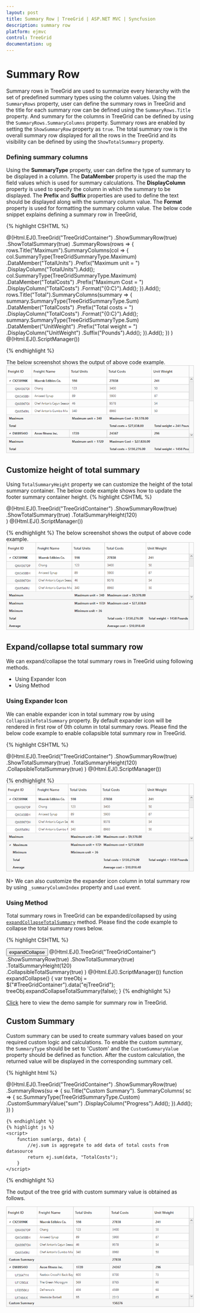 ```yaml
---
layout: post
title: Summary Row | TreeGrid | ASP.NET MVC | Syncfusion
description: summary row
platform: ejmvc
control: TreeGrid
documentation: ug
---
```


# Summary Row

Summary rows in TreeGrid are used to summarize every hierarchy with the set of predefined summary types using the column values. Using the `SummaryRows` property, user can define the summary rows in TreeGrid and the title for each summary row can be defined using the `SummaryRows.Title` property. And summary for the columns in TreeGrid can be defined by using the `SummaryRows.SummaryColumns` property. Summary rows are enabled by setting the `ShowSummaryRow` property as `true`. The total summary row is the overall summary row displayed for all the rows in the TreeGrid and its visibility can be defined by using the `ShowTotalSummary` property.

### Defining summary columns

Using the **SummaryType** property, user can define the type of summary to be displayed in a column. 
The **DataMember** property is used the map the field values which is used for summary calculations. 
The **DisplayColumn** property is used to specify the column in which the summary to be displayed.
The **Prefix** and **Suffix** properties are used to define the text should be displayed along with the summary column value. 
The **Format** property is used for formatting the summary column value.
The below code snippet explains defining a summary row in TreeGrid,

{% highlight CSHTML %}

@(Html.EJ().TreeGrid("TreeGridContainer") 
    .ShowSummaryRow(true)
    .ShowTotalSummary(true)
    .SummaryRows(rows =>
        {
            rows.Title("Maximum").SummaryColumns(col =>
                {
                    col.SummaryType(TreeGridSummaryType.Maximum)
                        .DataMember("TotalUnits")
                        .Prefix("Maximum unit = ")
                        .DisplayColumn("TotalUnits").Add();
                    col.SummaryType(TreeGridSummaryType.Maximum)
                        .DataMember("TotalCosts")
                        .Prefix("Maximum Cost = ")
                        .DisplayColumn("TotalCosts")
                        .Format("{0:C}").Add();
                }).Add();
            rows.Title("Total").SummaryColumns(summary =>
                {
                    summary.SummaryType(TreeGridSummaryType.Sum)
                        .DataMember("TotalCosts")
                        .Prefix("Total costs = ")
                        .DisplayColumn("TotalCosts")
                        .Format("{0:C}").Add();
                    summary.SummaryType(TreeGridSummaryType.Sum)
                        .DataMember("UnitWeight")
                        .Prefix("Total weight = ")
                        .DisplayColumn("UnitWeight")
                        .Suffix("Pounds").Add();
                }).Add();
        })
    )
@(Html.EJ().ScriptManager())

{% endhighlight %}

The below screenshot shows the output of above code example.
![](SummaryRows_images/SummaryRows_img1.png)

## Customize height of total summary
Using `TotalSummaryHeight` property we can customize the height of the total summary container.
The below code example shows how to update the footer summary container height.
{% highlight CSHTML %}

@(Html.EJ().TreeGrid("TreeGridContainer") 
    .ShowSummaryRow(true)
    .ShowTotalSummary(true)
    .TotalSummaryHeight(120)    
    )
@(Html.EJ().ScriptManager())

{% endhighlight %}
The below screenshot shows the output of above code example.
![](SummaryRows_images/SummaryRows_img2.png)

## Expand/collapse total summary row

We can expand/collapse the total summary rows in TreeGrid using following methods.

* Using Expander Icon
* Using Method

### Using Expander Icon

We can enable expander icon in total summary row by using `CollapsibleTotalSummary` property. By default expander icon will be rendered in first row of 0th column in total summary rows.
Please find the below code example to enable collapsible total summary row in TreeGrid.

{% highlight CSHTML %}

@(Html.EJ().TreeGrid("TreeGridContainer") 
    .ShowSummaryRow(true)
    .ShowTotalSummary(true)
    .TotalSummaryHeight(120)    
	.CollapsibleTotalSummary(true)
    )
@(Html.EJ().ScriptManager())

{% endhighlight %}
![](SummaryRows_images/SummaryRows_img3.png)

N> We can also customize the expander icon column in total summary row by using `_summaryColumnIndex` property and `Load` event.

### Using Method

Total summary rows in TreeGrid can be expanded/collapsed by using [`expandCollapseTotalSummary`](https://help.syncfusion.com/api/js/ejgantt#methods:expandCollapseTotalSummary "expandCollapseTotalSummary") method.
Please find the code example to collapse the total summary rows below.
  
{% highlight CSHTML %}

<button onclick="expandCollapse()">expandCollapse</button>
@(Html.EJ().TreeGrid("TreeGridContainer") 
    .ShowSummaryRow(true)
    .ShowTotalSummary(true)
    .TotalSummaryHeight(120)    
	.CollapsibleTotalSummary(true)
    )
@(Html.EJ().ScriptManager())
function expandCollapse() {
            var treeObj = $("#TreeGridContainer").data("ejTreeGrid");
            treeObj.expandCollapseTotalSummary(false);
        }
{% endhighlight %}

[Click](http://mvc.syncfusion.com/demos/web/treegrid/treegridsummaryrow) here to view the demo sample for summary row in TreeGrid.

## Custom Summary

Custom summary can be used to create summary values based on your required custom logic and calculations. To enable the custom summary, the `SummaryType` should be set to 'Custom' and the `CustomSummaryValue` property should be defined as function. After the custom calculation, the returned value will be displayed in the corresponding summary cell.

{% highlight html %}

@(Html.EJ().TreeGrid("TreeGridContainer")
    .ShowSummaryRow(true)
    .SummaryRows(su =>
    {
        su.Title("Custom Summary").
            SummaryColumns(
            sc =>
            {
                sc.SummaryType(TreeGridSummaryType.Custom)
                  .CustomSummaryValue("sum")
                  .DisplayColumn("Progress").Add();
            }).Add();
    })
    )

    {% endhighlight %}
    {% highlight js %}
    <script>
        function sum(args, data) {
            //ej.sum is aggregate to add data of total costs from datasource
            return ej.sum(data, "TotalCosts");
        }
    </script>

{% endhighlight %}

The output of the tree grid with custom summary value is obtained as follows.

![](SummaryRows_images/CustomSummary_img1.png)